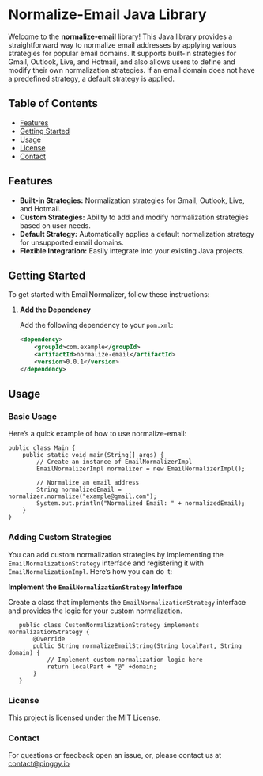 # Normalize-Email Java Library

Welcome to the **normalize-email** library! This Java library provides a 
straightforward way to normalize email addresses by applying various strategies 
for popular email domains. It supports built-in strategies for Gmail, Outlook, Live, 
and Hotmail, and also allows users to define and modify their own normalization 
strategies. If an email domain does not have a predefined strategy, a default strategy 
is applied.

## Table of Contents

- [Features](#features)
- [Getting Started](#getting-started)
- [Usage](#usage)
- [License](#license)
- [Contact](#contact)

## Features

- **Built-in Strategies:** Normalization strategies for Gmail, Outlook, Live, and Hotmail.
- **Custom Strategies:** Ability to add and modify normalization strategies based on user needs.
- **Default Strategy:** Automatically applies a default normalization strategy for unsupported email domains.
- **Flexible Integration:** Easily integrate into your existing Java projects.

## Getting Started

To get started with EmailNormalizer, follow these instructions:

1. **Add the Dependency**

   Add the following dependency to your `pom.xml`:

   ```xml
   <dependency>
       <groupId>com.example</groupId>
       <artifactId>normalize-email</artifactId>
       <version>0.0.1</version>
   </dependency>

## Usage

### Basic Usage

Here’s a quick example of how to use normalize-email:
    
    public class Main {
        public static void main(String[] args) {
            // Create an instance of EmailNormalizerImpl
            EmailNormalizerImpl normalizer = new EmailNormalizerImpl();
            
            // Normalize an email address
            String normalizedEmail = normalizer.normalize("example@gmail.com");
            System.out.println("Normalized Email: " + normalizedEmail);
        }
    }


### Adding Custom Strategies

You can add custom normalization strategies by implementing the `EmailNormalizationStrategy` interface and registering it with `EmailNormalizationImpl`. Here’s how you can do it:

**Implement the `EmailNormalizationStrategy` Interface**

   Create a class that implements the `EmailNormalizationStrategy` interface and provides the logic for your custom normalization.


    
       public class CustomNormalizationStrategy implements NormalizationStrategy {
           @Override
           public String normalizeEmailString(String localPart, String domain) {
               // Implement custom normalization logic here
               return localPart + "@" +domain;
           }
       }

### License
This project is licensed under the MIT License.

### Contact
For questions or feedback open an issue, or, please contact us at contact@pinggy.io
